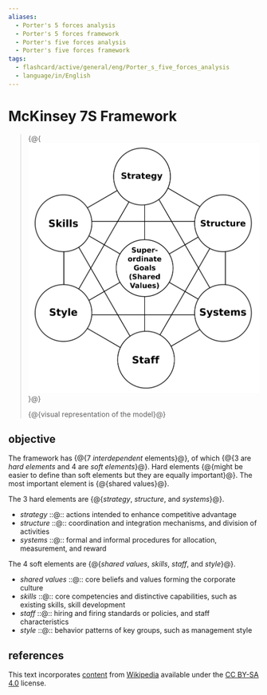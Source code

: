 ```yaml
---
aliases:
  - Porter's 5 forces analysis
  - Porter's 5 forces framework
  - Porter's five forces analysis
  - Porter's five forces framework
tags:
  - flashcard/active/general/eng/Porter_s_five_forces_analysis
  - language/in/English
---
```


# McKinsey 7S Framework

> {@{![visual representation of the model](../../archives/Wikimedia%20Commons/McKinsey%207S%20framework.svg)}@}
>
> {@{visual representation of the model}@} <!--SR:!2025-09-08,279,250!2026-12-19,695,330-->

## objective

The framework has {@{7 _interdependent_ elements}@}, of which {@{3 are _hard elements_ and 4 are _soft elements_}@}. Hard elements {@{might be easier to define than soft elements but they are equally important}@}. The most important element is {@{shared values}@}. <!--SR:!2026-08-26,555,310!2025-06-30,299,330!2027-09-23,932,350!2027-06-18,831,330-->

The 3 hard elements are {@{_strategy_, _structure_, and _systems_}@}. <!--SR:!2027-03-24,756,310-->

- _strategy_ ::@:: actions intended to enhance competitive advantage <!--SR:!2026-06-24,566,330!2028-04-02,1081,350-->
- _structure_ ::@:: coordination and integration mechanisms, and division of activities <!--SR:!2026-04-06,426,270!2026-12-02,691,330-->
- _systems_ ::@:: formal and informal procedures for allocation, measurement, and reward <!--SR:!2026-03-09,467,310!2027-01-07,674,330-->

The 4 soft elements are {@{_shared values_, _skills_, _staff_, and _style_}@}. <!--SR:!2027-02-17,693,290-->

- _shared values_ ::@:: core beliefs and values forming the corporate culture <!--SR:!2025-06-19,290,330!2028-01-16,1022,350-->
- _skills_ ::@:: core competencies and distinctive capabilities, such as existing skills, skill development <!--SR:!2026-01-25,396,290!2026-08-02,539,310-->
- _staff_ ::@:: hiring and firing standards or policies, and staff characteristics <!--SR:!2026-07-23,494,290!2028-02-19,1051,350-->
- _style_ ::@:: behavior patterns of key groups, such as management style <!--SR:!2029-01-05,1301,350!2028-03-13,1069,350-->

## references

This text incorporates [content](https://en.wikipedia.org/wiki/McKinsey_7S_Framework) from [Wikipedia](Wikipedia.md) available under the [CC BY-SA 4.0](https://creativecommons.org/licenses/by-sa/4.0/) license.
